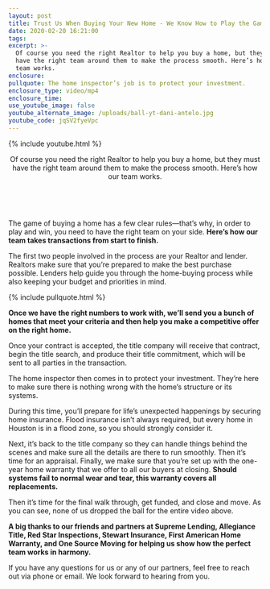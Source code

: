 ```yaml
---
layout: post
title: Trust Us When Buying Your New Home - We Know How to Play the Game!
date: 2020-02-20 16:21:00
tags:
excerpt: >-
  Of course you need the right Realtor to help you buy a home, but they must
  have the right team around them to make the process smooth. Here’s how our
  team works.
enclosure:
pullquote: The home inspector’s job is to protect your investment.
enclosure_type: video/mp4
enclosure_time:
use_youtube_image: false
youtube_alternate_image: /uploads/ball-yt-dani-antelo.jpg
youtube_code: jqSV2fyeVpc
---
```


{% include youtube.html %}

<center>Of course you need the right Realtor to help you buy a home, but they must have the right team around them to make the process smooth. Here&rsquo;s how our team works.</center>

&nbsp;

&nbsp;

The game of buying a home has a few clear rules—that’s why, in order to play and win, you need to have the right team on your side.&nbsp;**Here’s how our team takes transactions from start to finish.**

The first two people involved in the process are your Realtor and lender. Realtors make sure that you’re prepared to make the best purchase possible. Lenders help guide you through the home-buying process while also keeping your budget and priorities in mind.&nbsp;

{% include pullquote.html %}

**Once we have the right numbers to work with, we’ll send you a bunch of homes that meet your criteria and then help you make a competitive offer on the right home.&nbsp;**

Once your contract is accepted, the title company will receive that contract, begin the title search, and produce their title commitment, which will be sent to all parties in the transaction.

The home inspector then comes in to protect your investment. They’re here to make sure there is nothing wrong with the home’s structure or its systems.

During this time, you’ll prepare for life’s unexpected happenings by securing home insurance. Flood insurance isn’t always required, but every home in Houston is in a flood zone, so you should strongly consider it.

Next, it’s back to the title company so they can handle things behind the scenes and make sure all the details are there to run smoothly. Then it’s time for an appraisal. Finally, we make sure that you’re set up with the one-year home warranty that we offer to all our buyers at closing. **Should systems fail to normal wear and tear, this warranty covers all replacements.**

Then it’s time for the final walk through, get funded, and close and move. As you can see, none of us dropped the ball for the entire video above.

**A big thanks to our friends and partners at Supreme Lending, Allegiance Title, Red Star Inspections, Stewart Insurance, First American Home Warranty, and One Source Moving for helping us show how the perfect team works in harmony.**

If you have any questions for us or any of our partners, feel free to reach out via phone or email. We look forward to hearing from you.